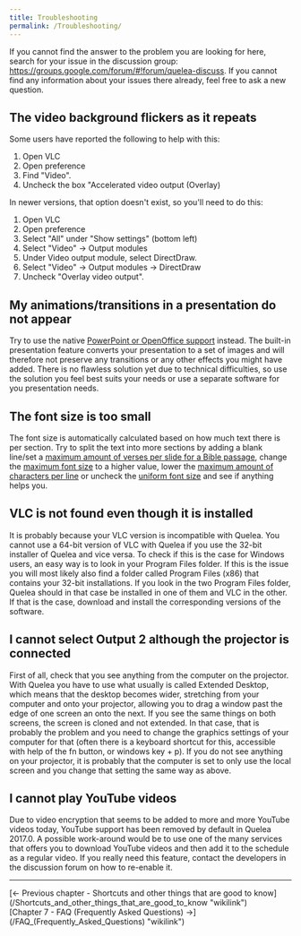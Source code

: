 ```yaml
---
title: Troubleshooting
permalink: /Troubleshooting/
---
```


If you cannot find the answer to the problem you are looking for here, search for your issue in the discussion group: <https://groups.google.com/forum/#!forum/quelea-discuss>. If you cannot find any information about your issues there already, feel free to ask a new question.

The video background flickers as it repeats
-------------------------------------------

Some users have reported the following to help with this:

1.  Open VLC
2.  Open preference
3.  Find "Video".
4.  Uncheck the box "Accelerated video output (Overlay)

In newer versions, that option doesn't exist, so you'll need to do this:

1.  Open VLC
2.  Open preference
3.  Select "All" under "Show settings" (bottom left)
4.  Select "Video" -&gt; Output modules
5.  Under Video output module, select DirectDraw.
6.  Select "Video" -&gt; Output modules -&gt; DirectDraw
7.  Uncheck "Overlay video output".

My animations/transitions in a presentation do not appear
---------------------------------------------------------

Try to use the native [PowerPoint or OpenOffice support](/Presentations_tab "wikilink") instead. The built-in presentation feature converts your presentation to a set of images and will therefore not preserve any transitions or any other effects you might have added. There is no flawless solution yet due to technical difficulties, so use the solution you feel best suits your needs or use a separate software for you presentation needs.

The font size is too small
--------------------------

The font size is automatically calculated based on how much text there is per section. Try to split the text into more sections by adding a blank line/set a [maximum amount of verses per slide for a Bible passage](/Bible_tab#Layout_of_Bible_passages "wikilink"), change the [maximum font size](/General_tab#Maximum_font_size "wikilink") to a higher value, lower the [maximum amount of characters per line](/General_tab#Maximum_characters_per_line "wikilink") or uncheck the [uniform font size](/General_tab#Use_uniform_font_size "wikilink") and see if anything helps you.

VLC is not found even though it is installed
--------------------------------------------

It is probably because your VLC version is incompatible with Quelea. You cannot use a 64-bit version of VLC with Quelea if you use the 32-bit installer of Quelea and vice versa. To check if this is the case for Windows users, an easy way is to look in your Program Files folder. If this is the issue you will most likely also find a folder called Program Files (x86) that contains your 32-bit installations. If you look in the two Program Files folder, Quelea should in that case be installed in one of them and VLC in the other. If that is the case, download and install the corresponding versions of the software.

I cannot select Output 2 although the projector is connected
------------------------------------------------------------

First of all, check that you see anything from the computer on the projector. With Quelea you have to use what usually is called Extended Desktop, which means that the desktop becomes wider, stretching from your computer and onto your projector, allowing you to drag a window past the edge of one screen an onto the next. If you see the same things on both screens, the screen is cloned and not extended. In that case, that is probably the problem and you need to change the graphics settings of your computer for that (often there is a keyboard shortcut for this, accessible with help of the fn button, or windows key + p). If you do not see anything on your projector, it is probably that the computer is set to only use the local screen and you change that setting the same way as above. 

I cannot play YouTube videos
----------------------------

Due to video encryption that seems to be added to more and more YouTube videos today, YouTube support has been removed by default in Quelea 2017.0. A possible work-around would be to use one of the many services that offers you to download YouTube videos and then add it to the schedule as a regular video. If you really need this feature, contact the developers in the discussion forum on how to re-enable it.

------------------------------------------------------------------------

<div style="text-align: left;">
[← Previous chapter - Shortcuts and other things that are good to know](/Shortcuts_and_other_things_that_are_good_to_know "wikilink") <span style="float:right;"> [Chapter 7 - FAQ (Frequently Asked Questions) →](/FAQ_(Frequently_Asked_Questions) "wikilink")</span>

</div>
